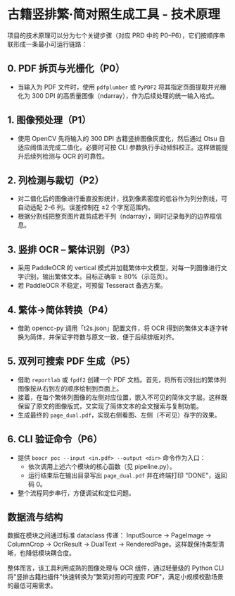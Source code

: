 # 古籍竖排繁‧简对照生成工具 - 技术原理

项目的技术原理可以分为七个关键步骤（对应 PRD 中的 P0–P6），它们按顺序串联形成一条最小可运行链路：

## 0. PDF 拆页与光栅化（P0）
- 当输入为 PDF 文件时，使用 `pdfplumber` 或 `PyPDF2` 将其指定页面提取并光栅化为 300 DPI 的高质量图像（ndarray），作为后续处理的统一输入格式。

## 1. 图像预处理（P1）
- 使用 OpenCV 先将输入的 300 DPI 古籍竖排图像灰度化，然后通过 Otsu 自适应阈值法完成二值化，必要时可按 CLI 参数执行手动倾斜校正。这样做能提升后续列检测与 OCR 的可靠性。

## 2. 列检测与裁切（P2）
- 对二值化后的图像进行垂直投影统计，找到像素密度的低谷作为列分割线，可自动适配 2–6 列。误差控制在 ±2 个字宽范围内。
- 根据分割线把整页图片裁剪成若干列（ndarray），同时记录每列的边界框信息。

## 3. 竖排 OCR – 繁体识别（P3）
- 采用 PaddleOCR 的 vertical 模式并加载繁体中文模型，对每一列图像进行文字识别，输出繁体文本。目标正确率 ≥ 80%（示范页）。
- 若 PaddleOCR 不稳定，可预留 Tesseract 备选方案。

## 4. 繁体→简体转换（P4）
- 借助 opencc-py 调用「t2s.json」配置文件，将 OCR 得到的繁体文本逐字转换为简体，并保证字符数与原文一致，便于后续排版对齐。

## 5. 双列可搜索 PDF 生成（P5）
- 借助 `reportlab` 或 `fpdf2` 创建一个 PDF 文档。首先，将所有识别出的繁体列图像按从右到左的顺序绘制到页面上。
- 接着，在每个繁体列图像的左侧对应位置，嵌入不可见的简体文字层。这样既保留了原文的图像版式，又实现了简体文本的全文搜索与复制功能。
- 生成最终的 `page_dual.pdf`，实现右侧看图、左侧（不可见）存字的效果。

## 6. CLI 验证命令（P6）
- 提供 `boocr poc --input <in.pdf> --output <dir>` 命令作为入口：
  - 依次调用上述六个模块的核心函数（见 pipeline.py）。
  - 运行结束后在输出目录写出 `page_dual.pdf` 并在终端打印 "DONE"，返回码 0。
- 整个流程同步串行，方便调试和定位问题。

## 数据流与结构

数据在模块之间通过标准 dataclass 传递：
InputSource → PageImage → ColumnCrop → OcrResult → DualText → RenderedPage。这样既保持类型清晰，也降低模块耦合度。

整体而言，该工具利用成熟的图像处理与 OCR 组件，通过轻量级的 Python CLI 将"竖排古籍扫描件"快速转换为"繁简对照的可搜索 PDF"，满足小规模校勘场景的最低可用需求。
